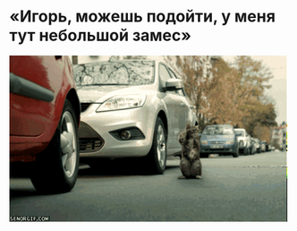 # «Игорь, можешь подойти, у меня тут небольшой замес»

![«Игорь, можешь подойти, у меня тут небольшой замес»](../images/1786f326-d45a-4e83-9c37-5724468373fb.gif)